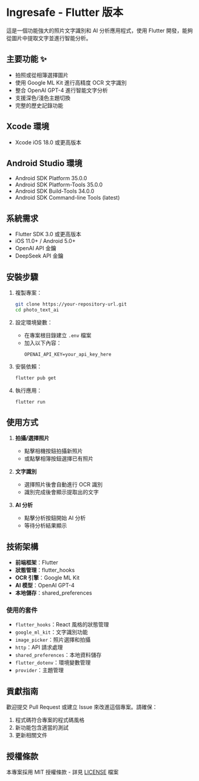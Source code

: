 # Ingresafe - Flutter 版本

這是一個功能強大的照片文字識別和 AI 分析應用程式，使用 Flutter 開發，能夠從圖片中提取文字並進行智能分析。

## 主要功能 ✨

-   拍照或從相簿選擇圖片
-   使用 Google ML Kit 進行高精度 OCR 文字識別
-   整合 OpenAI GPT-4 進行智能文字分析
-   支援深色/淺色主題切換
-   完整的歷史記錄功能

## Xcode 環境

-   Xcode iOS 18.0 或更高版本

## Android Studio 環境

-   Android SDK Platform 35.0.0
-   Android SDK Platform-Tools 35.0.0
-   Android SDK Build-Tools 34.0.0
-   Android SDK Command-line Tools (latest)

## 系統需求

-   Flutter SDK 3.0 或更高版本
-   iOS 11.0+ / Android 5.0+
-   OpenAI API 金鑰
-   DeepSeek API 金鑰

## 安裝步驟

1. 複製專案：

    ```bash
    git clone https://your-repository-url.git
    cd photo_text_ai
    ```

2. 設定環境變數：

    - 在專案根目錄建立 `.env` 檔案
    - 加入以下內容：
        ```
        OPENAI_API_KEY=your_api_key_here
        ```

3. 安裝依賴：

    ```bash
    flutter pub get
    ```

4. 執行應用：
    ```bash
    flutter run
    ```

## 使用方式

1. **拍攝/選擇照片**

    - 點擊相機按鈕拍攝新照片
    - 或點擊相簿按鈕選擇已有照片

2. **文字識別**

    - 選擇照片後會自動進行 OCR 識別
    - 識別完成後會顯示提取出的文字

3. **AI 分析**
    - 點擊分析按鈕開始 AI 分析
    - 等待分析結果顯示

## 技術架構

-   **前端框架**：Flutter
-   **狀態管理**：flutter_hooks
-   **OCR 引擎**：Google ML Kit
-   **AI 模型**：OpenAI GPT-4
-   **本地儲存**：shared_preferences

### 使用的套件

-   `flutter_hooks`：React 風格的狀態管理
-   `google_ml_kit`：文字識別功能
-   `image_picker`：照片選擇和拍攝
-   `http`：API 請求處理
-   `shared_preferences`：本地資料儲存
-   `flutter_dotenv`：環境變數管理
-   `provider`：主題管理

## 貢獻指南

歡迎提交 Pull Request 或建立 Issue 來改進這個專案。請確保：

1. 程式碼符合專案的程式碼風格
2. 新功能包含適當的測試
3. 更新相關文件

## 授權條款

本專案採用 MIT 授權條款 - 詳見 [LICENSE](LICENSE) 檔案

